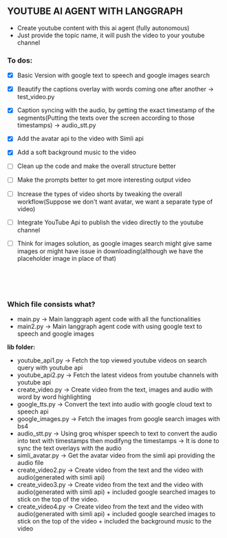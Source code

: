 ## YOUTUBE AI AGENT WITH LANGGRAPH
- Create youtube content with this ai agent (fully autonomous)
- Just provide the topic name, it will push the video to your youtube channel


### To dos:
- [x] Basic Version with google text to speech and google images search
- [x] Beautify the captions overlay with words coming one after another -> test_video.py
- [x] Caption syncing with the audio, by getting the exact timestamp of the segments(Putting the texts over the screen according to those timestamps) -> audio_stt.py
- [x] Add the avatar api to the video with Simli api
- [x] Add a soft background music to the video
- [ ] Clean up the code and make the overall structure better
- [ ] Make the prompts better to get more interesting output video
- [ ] Increase the types of video shorts by tweaking the overall workflow(Suppose we don't want avatar, we want a separate type of video)
- [ ] Integrate YouTube Api to publish the video directly to the youtube channel
- [ ] Think for images solution, as google images search might give same images or might have issue in downloading(although we have the placeholder image in place of that)





<br>
<br>
<br>

### Which file consists what?

- main.py -> Main langgraph agent code with all the functionalities
- main2.py -> Main langgraph agent code with using google text to speech and google images

**lib folder:**
- youtube_api1.py -> Fetch the top viewed youtube videos on search query with youtube api
- youtube_api2.py -> Fetch the latest videos from youtube channels with youtube api
- create_video.py -> Create video from the text, images and audio with word by word highlighting
- google_tts.py -> Convert the text into audio with google cloud text to speech api
- google_images.py -> Fetch the images from google search images with bs4
- audio_stt.py -> Using groq whisper speech to text to convert the audio into text with timestamps then modifyng the timestamps -> It is done to sync the text overlays with the audio
- simli_avatar.py -> Get the avatar video from the simli api providing the audio file
- create_video2.py -> Create video from the text and the video with audio(generated with simli api)
- create_video3.py -> Create video from the text and the video with audio(generated with simli api) + included google searched images to stick on the top of the video.
- create_video4.py -> Create video from the text and the video with audio(generated with simli api) + included google searched images to stick on the top of the video + included the background music to the video